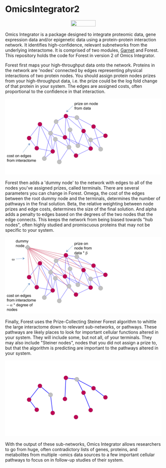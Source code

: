 # OmicsIntegrator2

<center><img src="http://fraenkel-nsf.csbi.mit.edu/omicsintegrator/omicsI_logo.png" height="40%" width="40%" ></center>

Omics Integrator is a package designed to integrate proteomic data, gene expression data and/or epigenetic data using a protein-protein interaction network. It identifies high-confidence, relevant subnetworks from the underlying interactome. It is comprised of two modules, [Garnet](https://github.com/fraenkel-lab/GarNet) and Forest. This repository holds the code for Forest in version 2 of Omics Integrator.

Forest first maps your high-throughput data onto the network. Proteins in the network are 'nodes' connected by edges representing physical interactions of two protein nodes. You should assign protein nodes prizes from your high-throughput data, i.e. the prize could be the log fold change of that protein in your system. The edges are assigned costs, often proportional to the confidence in that interaction.

![network with prizes](docs/figures/network1.png)

Forest then adds a 'dummy node' to the network with edges to all of the nodes you've assigned prizes, called terminals. There are several parameters you can change in Forest. Omega, the cost of the edges between the root dummy node and the terminals, determines the number of pathways in the final solution. Beta, the relative weighting between node prizes and edge costs, determines the size of the final solution. And alpha adds a penalty to edges based on the degrees of the two nodes that the edge connects. This keeps the network from being biased towards "hub nodes", often highly studied and promiscuous proteins that may not be specific to your system.

![network with parameters](docs/figures/network2.png)

Finally, Forest uses the Prize-Collecting Steiner Forest algorithm to whittle the large interactome down to relevant sub-networks, or pathways. These pathways are likely places to look for important cellular functions altered in your system. They will include some, but not all, of your terminals. They may also include "Steiner nodes", nodes that you did not assign a prize to, but that the algorithm is predicting are important to the pathways altered in your system.

![final network](docs/figures/network3.png)

With the output of these sub-networks, Omics Integrator allows researchers to go from huge, often contradictory lists of genes, proteins, and metabolites from multiple -omics data sources to a few important cellular pathways to focus on in follow-up studies of their system.

